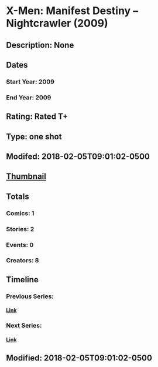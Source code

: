 # X-Men: Manifest Destiny – Nightcrawler (2009)
## Description: None
## Dates
### Start Year: 2009
### End Year: 2009
## Rating: Rated T+
## Type: one shot
## Modifed: 2018-02-05T09:01:02-0500
## [Thumbnail](http://i.annihil.us/u/prod/marvel/i/mg/9/90/4bb597b573f1c.jpg)
## Totals
### Comics: 1
### Stories: 2
### Events: 0
### Creators: 8
## Timeline
### Previous Series: 
#### [Link]()
### Next Series: 
#### [Link]()
## Modified: 2018-02-05T09:01:02-0500